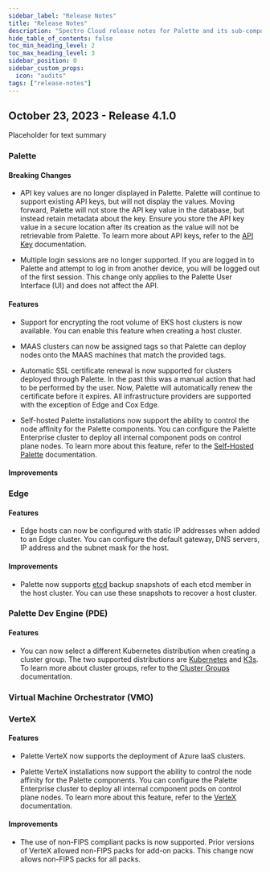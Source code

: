 ```yaml
---
sidebar_label: "Release Notes"
title: "Release Notes"
description: "Spectro Cloud release notes for Palette and its sub-components."
hide_table_of_contents: false
toc_min_heading_level: 2
toc_max_heading_level: 3
sidebar_position: 0
sidebar_custom_props: 
  icon: "audits"
tags: ["release-notes"]
---
```


## October 23, 2023 - Release 4.1.0

Placeholder for text summary

### Palette

#### Breaking Changes

- API key values are no longer displayed in Palette. Palette will continue to support existing API keys, but will not display the values. Moving forward, Palette will not store the API key value in the database, but instead retain metadata about the key. Ensure you store the API key value in a secure location after its creation as the value will not be retrievable from Palette. To learn more about API keys, refer to the [API Key](user-management/user-authentication.md) documentation.


- Multiple login sessions are no longer supported. If you are logged in to Palette and attempt to log in from another device, you will be logged out of the first session. This change only applies to the Palette User Interface (UI) and does not affect the API.

#### Features


- Support for encrypting the root volume of EKS host clusters is now available. You can enable this feature when creating a host cluster. 


- MAAS clusters can now be assigned tags so that Palette can deploy nodes onto the MAAS machines that match the provided tags.


- Automatic SSL certificate renewal is now supported for clusters deployed through Palette. In the past this was a manual action that had to be performed by the user. Now, Palette will automatically renew the certificate before it expires. All infrastructure providers are supported with the exception of Edge and Cox Edge.


- Self-hosted Palette installations now support the ability to control the node affinity for the Palette components. You can configure the Palette Enterprise cluster to deploy all internal component pods on control plane nodes. To learn more about this feature, refer to the [Self-Hosted Palette](./enterprise-version/install-palette/install-palette.md) documentation.

#### Improvements



### Edge

#### Features

- Edge hosts can now be configured with static IP addresses when added to an Edge cluster. You can configure the default gateway, DNS servers, IP address and the subnet mask for the host.


#### Improvements

- Palette now supports [etcd](https://etcd.io/) backup snapshots of each etcd member in the host cluster. You can use these snapshots to recover a host cluster.


### Palette Dev Engine (PDE)

#### Features

- You can now select a different Kubernetes distribution when creating a cluster group. The two supported distributions are [Kubernetes](https://kubernetes.io/) and [K3s](https://k3s.io/). To learn more about cluster groups, refer to the [Cluster Groups](./clusters/cluster-groups/cluster-groups.md) documentation.


### Virtual Machine Orchestrator (VMO)


### VerteX


#### Features

- Palette VerteX now supports the deployment of Azure IaaS clusters.

- Palette VerteX installations now support the ability to control the node affinity for the Palette components. You can configure the Palette Enterprise cluster to deploy all internal component pods on control plane nodes. To learn more about this feature, refer to the [VerteX](vertex/install-palette-vertex/install-palette-vertex.md) documentation.


#### Improvements

- The use of non-FIPS compliant packs is now supported. Prior versions of VerteX allowed non-FIPS packs for add-on packs. This change now allows non-FIPS packs for all packs.